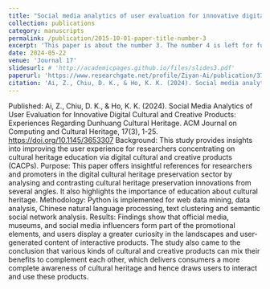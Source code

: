 ```yaml
---
title: "Social media analytics of user evaluation for innovative digital cultural and creative products: Experiences regarding dunhuang cultural heritage"
collection: publications
category: manuscripts
permalink: /publication/2015-10-01-paper-title-number-3
excerpt: 'This paper is about the number 3. The number 4 is left for future work.'
date: 2024-05-22
venue: 'Journal 17' 
slidesurl: # 'http://academicpages.github.io/files/slides3.pdf'
paperurl: 'https://www.researchgate.net/profile/Ziyan-Ai/publication/379298528_Social_Media_Analytics_of_User_Evaluation_for_Innovative_Digital_Cultural_and_Creative_Products_Experiences_Regarding_Dunhuang_Cultural_Heritage/links/66ed8f056b101f6fa4f3c4a4/Social-Media-Analytics-of-User-Evaluation-for-Innovative-Digital-Cultural-and-Creative-Products-Experiences-Regarding-Dunhuang-Cultural-Heritage.pdf'
citation: 'Ai, Z., Chiu, D. K., & Ho, K. K. (2024). Social media analytics of user evaluation for innovative digital cultural and creative products: Experiences regarding dunhuang cultural heritage.&quot; <i>17(3)</i>. 1-25.'
---
```


Published: Ai, Z., Chiu, D. K., & Ho, K. K. (2024). Social Media Analytics of User Evaluation for Innovative Digital Cultural and Creative Products: Experiences Regarding Dunhuang Cultural Heritage. ACM Journal on Computing and Cultural Heritage, 17(3), 1-25. https://doi.org/10.1145/3653307
Background: This study provides insights into improving the user experience for researchers concentrating on cultural heritage education via digital cultural and creative products (CACPs). 
Purpose: This paper offers insightful references for researchers and promoters in the digital cultural heritage preservation sector by analysing and contrasting cultural heritage preservation innovations from several angles. It also highlights the importance of education about cultural heritage. 
Methodology: Python is implemented for web data mining, data analysis, Chinese natural language processing, text clustering and semantic social network analysis. 
Results: Findings show that official media, museums, and social media influencers form part of the promotional elements, and users display a greater curiosity in the landscapes and user-generated content of interactive products. The study also came to the conclusion that various kinds of cultural and creative products can mix their benefits to complement each other, which delivers consumers a more complete awareness of cultural heritage and hence draws users to interact and use these products.
